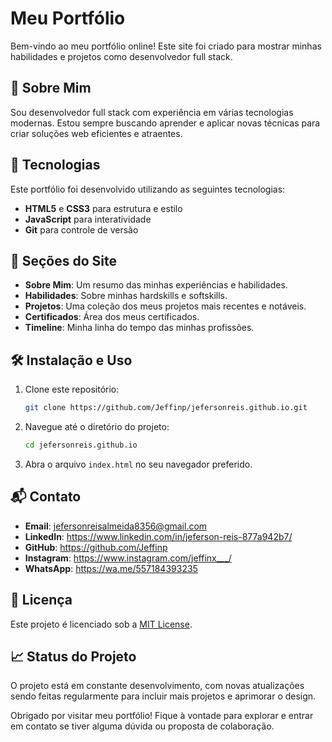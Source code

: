 # Meu Portfólio

Bem-vindo ao meu portfólio online! Este site foi criado para mostrar minhas habilidades e projetos como desenvolvedor full stack.

## 🚀 Sobre Mim

Sou desenvolvedor full stack com experiência em várias tecnologias modernas. Estou sempre buscando aprender e aplicar novas técnicas para criar soluções web eficientes e atraentes.

## 🌟 Tecnologias

Este portfólio foi desenvolvido utilizando as seguintes tecnologias:

- **HTML5** e **CSS3** para estrutura e estilo
- **JavaScript** para interatividade
- **Git** para controle de versão

## 📂 Seções do Site

- **Sobre Mim**: Um resumo das minhas experiências e habilidades.
- **Habilidades**: Sobre minhas hardskills e softskills.
- **Projetos**: Uma coleção dos meus projetos mais recentes e notáveis.
- **Certificados**: Área dos meus certificados.
- **Timeline**: Minha linha do tempo das minhas profissões.

## 🛠️ Instalação e Uso

1. Clone este repositório:

   ```bash
   git clone https://github.com/Jeffinp/jefersonreis.github.io.git
   ```

2. Navegue até o diretório do projeto:

   ```bash
   cd jefersonreis.github.io
   ```

3. Abra o arquivo `index.html` no seu navegador preferido.

## 📬 Contato

- **Email**: jefersonreisalmeida8356@gmail.com
- **LinkedIn**: https://www.linkedin.com/in/jeferson-reis-877a942b7/
- **GitHub**: https://github.com/Jeffinp
- **Instagram**: https://www.instagram.com/jeffinx___/
- **WhatsApp**: https://wa.me/557184393235

## 📝 Licença

Este projeto é licenciado sob a [MIT License](LICENSE).

## 📈 Status do Projeto

O projeto está em constante desenvolvimento, com novas atualizações sendo feitas regularmente para incluir mais projetos e aprimorar o design.

Obrigado por visitar meu portfólio! Fique à vontade para explorar e entrar em contato se tiver alguma dúvida ou proposta de colaboração.

